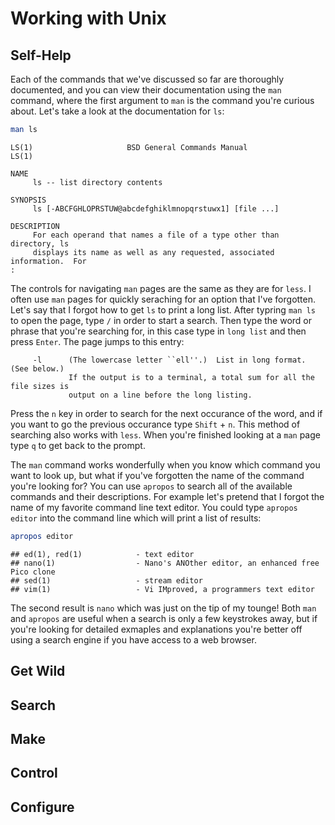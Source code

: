 # Working with Unix

## Self-Help

Each of the commands that we've discussed so far are thoroughly documented, and
you can view their documentation using the `man` command, where the first
argument to `man` is the command you're curious about. Let's take a look at the
documentation for `ls`:


```bash
man ls
```

```
LS(1)                     BSD General Commands Manual                    LS(1)

NAME
     ls -- list directory contents

SYNOPSIS
     ls [-ABCFGHLOPRSTUW@abcdefghiklmnopqrstuwx1] [file ...]

DESCRIPTION
     For each operand that names a file of a type other than directory, ls
     displays its name as well as any requested, associated information.  For
:
```

The controls for navigating `man` pages are the same as they are for `less`.
I often use `man` pages for quickly seraching for an option that I've forgotten.
Let's say that I forgot how to get `ls` to print a long list. After typring
`man ls` to open the page, type `/` in order to start a search. Then type the
word or phrase that you're searching for, in this case type in `long list` and
then press `Enter`. The page jumps to this entry:

```
     -l      (The lowercase letter ``ell''.)  List in long format.  (See below.)
             If the output is to a terminal, a total sum for all the file sizes is
             output on a line before the long listing.
```

Press the `n` key in order to search for the next occurance of the word, and if
you want to go the previous occurance type `Shift` + `n`. This method of
searching also works with `less`. When you're finished looking at a `man` page
type `q` to get back to the prompt.

The `man` command works wonderfully when you know which command you want to look
up, but what if you've forgotten the name of the command you're looking for? You
can use `apropos` to search all of the available commands and their
descriptions. For example let's pretend that I forgot the name of my favorite
command line text editor. You could type `apropos editor` into the command line
which will print a list of results:


```bash
apropos editor
```

```
## ed(1), red(1)            - text editor
## nano(1)                  - Nano's ANOther editor, an enhanced free Pico clone
## sed(1)                   - stream editor
## vim(1)                   - Vi IMproved, a programmers text editor
```

The second result is `nano` which was just on the tip of my tounge! Both `man`
and `apropos` are useful when a search is only a few keystrokes away, but if 
you're looking for detailed exmaples and explanations you're better off using 
a search engine if you have access to a web browser.

## Get Wild

## Search

## Make

## Control

## Configure
